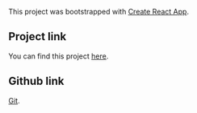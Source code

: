 This project was bootstrapped with [Create React App](https://github.com/facebook/create-react-app).

## Project link

You can find this project [here](https://getwatch.netlify.app/).

## Github link

[Git](https://github.com/gitexpert718/react-landing-page-watch).
